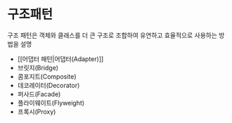 # 구조패턴

구조 패턴은 객체와 클래스를 더 큰 구조로 조합하여 유연하고 효율적으로 사용하는 방법을 설명

- [[어댑터 패턴|어댑터(Adapter)]]
- 브릿지(Bridge)
- 콤포지트(Composite)
- 데코레이터(Decorator)
- 퍼사드(Facade)
- 플라이웨이트(Flyweight)
- 프록시(Proxy)
